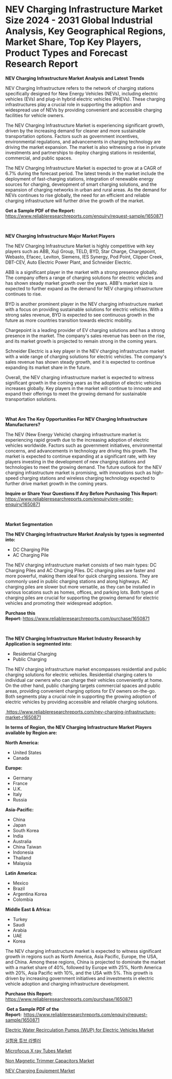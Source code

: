 <p><h1>NEV Charging Infrastructure Market Size 2024 - 2031 Global Industrial Analysis, Key Geographical Regions, Market Share, Top Key Players, Product Types and Forecast Research Report</h1></p><p><strong>NEV Charging Infrastructure Market Analysis and Latest Trends</strong></p>
<p><p>NEV Charging Infrastructure refers to the network of charging stations specifically designed for New Energy Vehicles (NEVs), including electric vehicles (EVs) and plug-in hybrid electric vehicles (PHEVs). These charging infrastructures play a crucial role in supporting the adoption and widespread use of NEVs by providing convenient and accessible charging facilities for vehicle owners.</p><p>The NEV Charging Infrastructure Market is experiencing significant growth, driven by the increasing demand for cleaner and more sustainable transportation options. Factors such as government incentives, environmental regulations, and advancements in charging technology are driving the market expansion. The market is also witnessing a rise in private investments and partnerships to deploy charging stations in residential, commercial, and public spaces.</p><p>The NEV Charging Infrastructure Market is expected to grow at a CAGR of 6.7% during the forecast period. The latest trends in the market include the deployment of fast-charging stations, integration of renewable energy sources for charging, development of smart charging solutions, and the expansion of charging networks in urban and rural areas. As the demand for NEVs continues to rise globally, the need for an efficient and reliable charging infrastructure will further drive the growth of the market.</p></p>
<p><strong>Get a Sample PDF of the Report:&nbsp;</strong> <a href="https://www.reliableresearchreports.com/enquiry/request-sample/1650871">https://www.reliableresearchreports.com/enquiry/request-sample/1650871</a></p>
<p>&nbsp;</p>
<p><strong>NEV Charging Infrastructure Major Market Players</strong></p>
<p><p>The NEV Charging Infrastructure Market is highly competitive with key players such as ABB, Xuji Group, TELD, BYD, Star Charge, Chargepoint, Webasto, Efacec, Leviton, Siemens, IES Synergy, Pod Point, Clipper Creek, DBT-CEV, Auto Electric Power Plant, and Schneider Electric.</p><p>ABB is a significant player in the market with a strong presence globally. The company offers a range of charging solutions for electric vehicles and has shown steady market growth over the years. ABB's market size is expected to further expand as the demand for NEV charging infrastructure continues to rise.</p><p>BYD is another prominent player in the NEV charging infrastructure market with a focus on providing sustainable solutions for electric vehicles. With a strong sales revenue, BYD is expected to see continuous growth in the future as more countries transition towards electric mobility.</p><p>Chargepoint is a leading provider of EV charging solutions and has a strong presence in the market. The company's sales revenue has been on the rise, and its market growth is projected to remain strong in the coming years.</p><p>Schneider Electric is a key player in the NEV charging infrastructure market with a wide range of charging solutions for electric vehicles. The company's sales revenue has shown steady growth, and it is expected to continue expanding its market share in the future.</p><p>Overall, the NEV charging infrastructure market is expected to witness significant growth in the coming years as the adoption of electric vehicles increases globally. Key players in the market will continue to innovate and expand their offerings to meet the growing demand for sustainable transportation solutions.</p></p>
<p>&nbsp;</p>
<p><strong>What Are The Key Opportunities For NEV Charging Infrastructure Manufacturers?</strong></p>
<p><p>The NEV (New Energy Vehicle) charging infrastructure market is experiencing rapid growth due to the increasing adoption of electric vehicles worldwide. Factors such as government initiatives, environmental concerns, and advancements in technology are driving this growth. The market is expected to continue expanding at a significant rate, with key players investing in the development of new charging stations and technologies to meet the growing demand. The future outlook for the NEV charging infrastructure market is promising, with innovations such as high-speed charging stations and wireless charging technology expected to further drive market growth in the coming years.</p></p>
<p><strong>Inquire or Share Your Questions If Any Before Purchasing This Report:</strong> <a href="https://www.reliableresearchreports.com/enquiry/pre-order-enquiry/1650871">https://www.reliableresearchreports.com/enquiry/pre-order-enquiry/1650871</a></p>
<p>&nbsp;</p>
<p><strong>Market Segmentation</strong></p>
<p><strong>The NEV Charging Infrastructure Market Analysis by types is segmented into:</strong></p>
<p><ul><li>DC Charging Pile</li><li>AC Charging Pile</li></ul></p>
<p><p>The NEV charging infrastructure market consists of two main types: DC Charging Piles and AC Charging Piles. DC charging piles are faster and more powerful, making them ideal for quick charging sessions. They are commonly used in public charging stations and along highways. AC charging piles are slower but more versatile, as they can be installed in various locations such as homes, offices, and parking lots. Both types of charging piles are crucial for supporting the growing demand for electric vehicles and promoting their widespread adoption.</p></p>
<p><strong>Purchase this Report:&nbsp;</strong><a href="https://www.reliableresearchreports.com/purchase/1650871">https://www.reliableresearchreports.com/purchase/1650871</a></p>
<p>&nbsp;</p>
<p><strong>The NEV Charging Infrastructure Market Industry Research by Application is segmented into:</strong></p>
<p><ul><li>Residential Charging</li><li>Public Charging</li></ul></p>
<p><p>The NEV charging infrastructure market encompasses residential and public charging solutions for electric vehicles. Residential charging caters to individual car owners who can charge their vehicles conveniently at home. On the other hand, public charging targets commercial spaces and public areas, providing convenient charging options for EV owners on-the-go. Both segments play a crucial role in supporting the growing adoption of electric vehicles by providing accessible and reliable charging solutions.</p></p>
<p><a href="https://www.reliableresearchreports.com/nev-charging-infrastructure-market-r1650871">&nbsp;https://www.reliableresearchreports.com/nev-charging-infrastructure-market-r1650871</a></p>
<p><strong>In terms of Region, the NEV Charging Infrastructure Market Players available by Region are:</strong></p>
<p>
    <p> <strong> North America: </strong>
        <ul>
            <li>United States</li>
            <li>Canada</li>
        </ul>
        </p> 
    <p> <strong> Europe: </strong>
        <ul>
            <li>Germany</li>
            <li>France</li>
            <li>U.K.</li>
            <li>Italy</li>
            <li>Russia</li>
        </ul>
        </p> 
    <p> <strong> Asia-Pacific: </strong>
        <ul>
            <li>China</li>
            <li>Japan</li>
            <li>South Korea</li>
            <li>India</li>
            <li>Australia</li>
            <li>China Taiwan</li>
            <li>Indonesia</li>
            <li>Thailand</li>
            <li>Malaysia</li>
        </ul>
        </p> 
    <p> <strong> Latin America: </strong>
        <ul>
            <li>Mexico</li>
            <li>Brazil</li>
            <li>Argentina Korea</li>
            <li>Colombia</li>
        </ul>
        </p> 
    <p> <strong> Middle East & Africa: </strong>
        <ul>
            <li>Turkey</li>
            <li>Saudi</li>
            <li>Arabia</li>
            <li>UAE</li>
            <li>Korea</li>
        </ul>
    </p>
    </p>
<p><p>The NEV charging infrastructure market is expected to witness significant growth in regions such as North America, Asia Pacific, Europe, the USA, and China. Among these regions, China is projected to dominate the market with a market share of 40%, followed by Europe with 25%, North America with 20%, Asia Pacific with 10%, and the USA with 5%. This growth is driven by increasing government initiatives and investments in electric vehicle adoption and charging infrastructure development.</p></p>
<p><strong>Purchase this Report: </strong><a href="https://www.reliableresearchreports.com/purchase/1650871">https://www.reliableresearchreports.com/purchase/1650871</a></p>
<p>&nbsp;<strong>Get a Sample PDF of the Report:&nbsp;&nbsp;</strong><a href="https://www.reliableresearchreports.com/enquiry/request-sample/1650871">https://www.reliableresearchreports.com/enquiry/request-sample/1650871</a></p>
<p><strong></strong></p>
<p><p><a href="https://github.com/IzaiahBartell/Market-Research-Report-List-1/blob/main/electric-water-recirculation-pumps-wup-for-electric-vehicles-market.md">Electric Water Recirculation Pumps (WUP) for Electric Vehicles Market</a></p><p><a href="https://github.com/valroy852/Market-Research-Report-List-1/blob/main/936968286171.md">실험용 튜브 라벨러</a></p><p><a href="https://issuu.com/reportprime-2/docs/microfocus-x-ray-tubes-market-size-_5b13301b99d9e3">Microfocus X ray Tubes Market</a></p><p><a href="https://issuu.com/reportprime-2/docs/non-magnetic-trimmer-capacitors-market-size-2030.p">Non Magnetic Trimmer Capacitors Market</a></p><p><a href="https://github.com/Valeridd446677/Market-Research-Report-List-1/blob/main/nev-charging-equipment-market.md">NEV Charging Equipment Market</a></p></p>